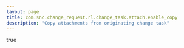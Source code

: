```yaml
---
layout: page
title: com.snc.change_request.rl.change_task.attach.enable_copy
description: "Copy attachments from originating change task"
---
```

true